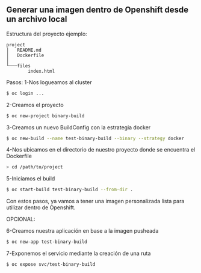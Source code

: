 ## Generar una imagen dentro de Openshift desde un archivo local

Estructura del proyecto ejemplo:
```
project
│   README.md
│   Dockerfile    
│
└───files
        index.html
```

Pasos:
1-Nos logueamos al cluster

```sh
$ oc login ...
```

2-Creamos el proyecto
```sh
$ oc new-project binary-build
```

3-Creamos un nuevo BuildConfig con la estrategia docker
```sh
$ oc new-build --name test-binary-build --binary --strategy docker
```

4-Nos ubicamos en el directorio de nuestro proyecto donde se encuentra el Dockerfile
```sh
> cd /path/to/project
```

5-Iniciamos el build
```sh
$ oc start-build test-binary-build --from-dir .
```

Con estos pasos, ya vamos a tener una imagen personalizada lista para utilizar dentro de Openshift.

OPCIONAL:

6-Creamos nuestra aplicación en base a la imagen pusheada 
```sh
$ oc new-app test-binary-build 
```

7-Exponemos el servicio mediante la creación de una ruta
```sh
$ oc expose svc/test-binary-build
```
